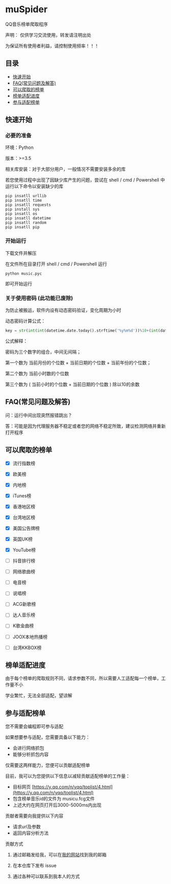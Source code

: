 # muSpider

QQ音乐榜单爬取程序

声明： 仅供学习交流使用，转发请注明出处

为保证所有使用者利益，请控制使用频率！！！

## 目录
 - [快速开始](#快速开始)
 - [FAQ(常见问题及解答)](#faq常见问题及解答)
 - [可以爬取的榜单](#可以爬取的榜单)
 - [榜单适配进度](#榜单适配进度)
 - [参与适配榜单](#参与适配榜单)

## 快速开始

### 必要的准备

环境：Python

版本：>=3.5

相关库安装：对于大部分用户，一般情况不需要安装多余的库

若您使用过程中出现了因缺少库产生的问题，尝试在 shell / cmd / Powershell 中运行以下命令以安装缺少的库

```
pip insatll urllib
pip insatll time
pip insatll requests
pip install sys
pip insatll os
pip insatll datetime
pip insatll random
pip insatll pip
```

### 开始运行

下载文件并解压

在文件所在目录打开 shell / cmd / Powershell 运行

```
python music.pyc
```

即可开始运行

### 关于使用密码 (此功能已废除)

为防止被搬运，软件内设有动态密码验证，变化周期为小时

动态密码计算公式：

```python
key = str(int(int(datetime.date.today().strftime('%y%m%d'))%10+(int(datetime.date.today().strftime('%y%m%d'))%1000-int(datetime.date.today().strftime('%y%m%d'))%100)/100+(int(datetime.date.today().strftime('%y%m%d'))%100000-first%10000)/10000))+str(datetime.datetime.now().hour%10)+str((int(datetime.date.today().strftime('%y%m%d'))%10+datetime.datetime.now().hour%10)%10)
```

公式解释：

密码为三个数字的组合，中间无间隔；

第一个数为 当前月份的个位数 + 当前日期的个位数 + 当前年份的个位数；

第二个数为 当前小时数的个位数

第三个数为 ( 当前小时的个位数 + 当前日期的个位数 ) 除以10的余数

## FAQ(常见问题及解答)

问：运行中间出现突然报错跳出？

答：可能是因为代理服务器不稳定或者您的网络不稳定所致，建议检测网络并重新打开程序



## 可以爬取的榜单

- [x] 流行指数榜

- [x] 欧美榜

- [x] 内地榜

- [x] iTunes榜

- [x] 香港地区榜

- [x] 台湾地区榜

- [x] 美国公告牌榜

- [x] 英国UK榜

- [x] YouTube榜

- [ ] 抖音排行榜

- [ ] 网络歌曲榜

- [ ] 电音榜

- [ ] 说唱榜

- [ ] ACG新歌榜

- [ ] 达人音乐榜

- [ ] K歌金曲榜

- [ ] JOOX本地热播榜

- [ ] 台湾KKBOX榜

## 榜单适配进度

由于每个榜单的爬取规则不同，请求参数不同，所以需要人工适配每一个榜单，工作量不小

学业繁忙，无法全部适配，望谅解

## 参与适配榜单

您不需要会编程即可参与适配

如果想要参与适配，您需要具备以下能力：

- 会进行网络抓包
- 能够分析抓包内容

仅需要这两样能力，您便可以贡献适配榜单

目前，我可以为您提供以下信息以减轻贡献适配榜单的工作量：

- 目标网页 [https://y.qq.com/n/yqq/toplist/4.html](https://y.qq.com/n/yqq/toplist/4.html)
- 包含榜单音乐id的文件为 musicu.fcg文件
- 上述大约在网页打开后3000-5000ms内出现

贡献者需要向我提供以下内容

- 请求url及参数
- 返回内容分析方法

贡献方式

1. 通过邮箱发给我，可以在[我的网站](https://lakphy.github.io)找到我的邮箱

2. 在本仓库下发布 issue

3. 通过各种可以联系到我本人的方式

